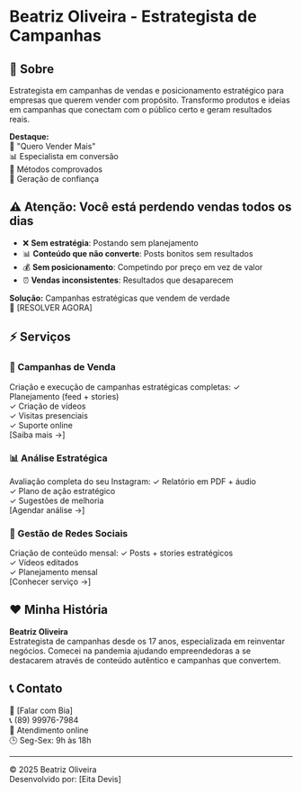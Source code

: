 # Beatriz Oliveira - Estrategista de Campanhas

## 📌 Sobre

Estrategista em campanhas de vendas e posicionamento estratégico para empresas que querem vender com propósito. Transformo produtos e ideias em campanhas que conectam com o público certo e geram resultados reais.

**Destaque:**  
💬 "Quero Vender Mais"  
📊 Especialista em conversão  
🎯 Métodos comprovados  
🔐 Geração de confiança  

## ⚠️ Atenção: Você está perdendo vendas todos os dias

- ❌ **Sem estratégia**: Postando sem planejamento
- 📊 **Conteúdo que não converte**: Posts bonitos sem resultados
- 💰 **Sem posicionamento**: Competindo por preço em vez de valor
- ⏰ **Vendas inconsistentes**: Resultados que desaparecem

**Solução:** Campanhas estratégicas que vendem de verdade  
💬 [RESOLVER AGORA]

## ⚡ Serviços

### 🎯 Campanhas de Venda
Criação e execução de campanhas estratégicas completas:
✓ Planejamento (feed + stories)  
✓ Criação de vídeos  
✓ Visitas presenciais  
✓ Suporte online  
[Saiba mais →]

### 📊 Análise Estratégica
Avaliação completa do seu Instagram:
✓ Relatório em PDF + áudio  
✓ Plano de ação estratégico  
✓ Sugestões de melhoria  
[Agendar análise →]

### 👥 Gestão de Redes Sociais
Criação de conteúdo mensal:
✓ Posts + stories estratégicos  
✓ Vídeos editados  
✓ Planejamento mensal  
[Conhecer serviço →]

## ❤️ Minha História
**Beatriz Oliveira**  
Estrategista de campanhas desde os 17 anos, especializada em reinventar negócios. Comecei na pandemia ajudando empreendedoras a se destacarem através de conteúdo autêntico e campanhas que convertem.

## 📞 Contato
💬 [Falar com Bia]  
📞 (89) 99976-7984  
📍 Atendimento online  
🕒 Seg-Sex: 9h às 18h  

---
© 2025 Beatriz Oliveira  
Desenvolvido por: [Eita Devis]